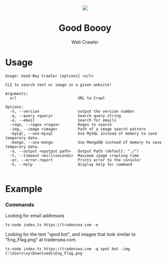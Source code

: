 <div align="center">
<img src="https://media.tenor.com/IUOroMLMNzgAAAAM/costume-funny.gif">
<h1>Good Boooy</h1>
<p>Web Crawler<p>
</div>

# Usage
```
Usage: Good-Boy Crawler [options] <url>

CLI to search text or image in a given website!

Arguments:
  url                           URL to Crawl

Options:
  -V, --version                 output the version number
  -q, --query <query>           Search query string
  -e, --email                   Search for emails
  -regx, --regex <regex>        Regex to search
  -img, --image <image>         Path of a image search pattern
  -mysql, --use-mysql           Use MySQL instead of memory to save temporary data.
  -mongo, --use-mongo           Use MongoDB instead of memory to save temporary data.
  -o, --output <oputput path>   Output Path (default: "./")
  -t, --timeout <milliseconds>  Maximum /page crawling time
  -er, --error-report           Prints error to the console!
  -h, --help                    display help for command
  
```

# Example
### Commands
Looking for email addresses
```
ts-node index.ts https://tradensea.com -e
```
Looking for the text "spod bot", and images that look similar to "Eng_Flag.png" at tradensea.com.
```
ts-node index.ts https://tradensea.com -q spot bot -img C:\Users\xy\Downloads\Eng_Flag.png
```
